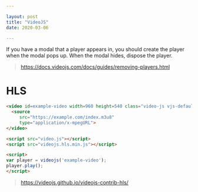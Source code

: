 ```yaml
---

layout: post
title: "VideoJS"
date: 2020-03-06

---
```


If you have a modal that a player appears in, you should create the player when the modal pops up. When the modal hides, dispose the player.

> <https://docs.videojs.com/docs/guides/removing-players.html>


# HLS

```html
<video id=example-video width=960 height=540 class="video-js vjs-default-skin" controls>
  <source
     src="https://example.com/index.m3u8"
     type="application/x-mpegURL">
</video>

<script src="video.js"></script>
<script src="videojs.hls.min.js"></script>

<script>
var player = videojs('example-video');
player.play();
</script>
```

> <https://videojs.github.io/videojs-contrib-hls/>

